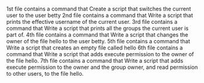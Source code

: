 1st file contains a command that Create a script that switches the current user to the user betty
2nd file contains a command that Write a script that prints the effective username of the current user.
3rd file contains a command that Write a script that prints all the groups the current user is part of.
4th file contains a command that Write a script that changes the owner of the file hello to the user betty.
5th file contains a command that Write a script that creates an empty file called hello
6th file contains a command that Write a script that adds execute permission to the owner of the file hello.
7th file contains a command that Write a script that adds execute permission to the owner and the group owner, and read permission to other users, to the file hello.
